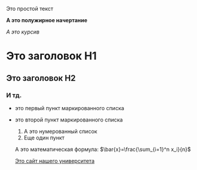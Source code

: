 Это простой текст

**А это полужирное начертание**

*А это курсив*

# Это заголовок H1

## Это заголовок H2

### И тд.

- это первый пункт маркированного списка

- это второй пункт маркированного списка

  1. А это нумерованный список
  2. Еще один пункт
 
  А это математическая формула: $\bar{x}=\frac{\sum_{i=1}^n x_i}{n}$

  [Это сайт нашего университета](https://mguu.ru/)

